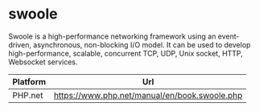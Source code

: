 # swoole

Swoole is a high-performance networking framework using an event-driven, asynchronous, non-blocking I/O model. It can be used to develop high-performance, scalable, concurrent TCP, UDP, Unix socket, HTTP, Websocket services.

| Platform | Url                                                              |
|----------|------------------------------------------------------------------|
| PHP.net  | https://www.php.net/manual/en/book.swoole.php                    |
